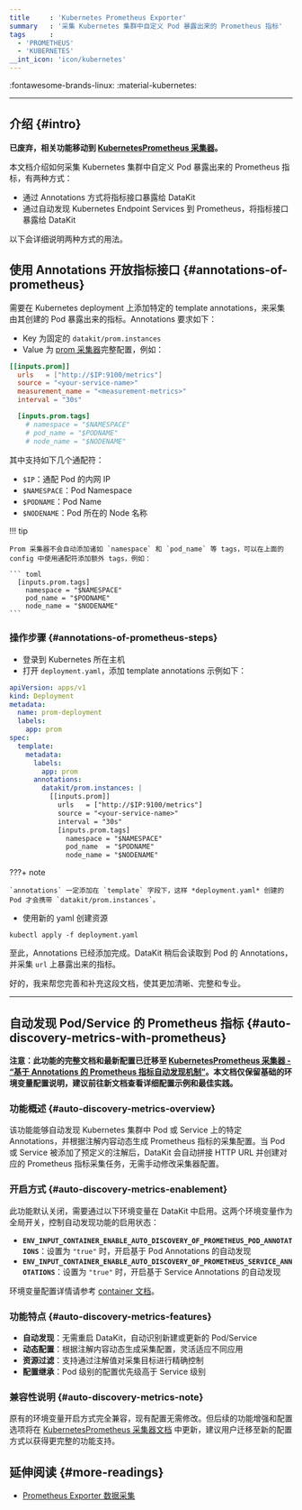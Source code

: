 ```yaml
---
title     : 'Kubernetes Prometheus Exporter'
summary   : '采集 Kubernetes 集群中自定义 Pod 暴露出来的 Prometheus 指标'
tags      :
  - 'PROMETHEUS'
  - 'KUBERNETES'
__int_icon: 'icon/kubernetes'
---
```


:fontawesome-brands-linux: :material-kubernetes:

---

## 介绍 {#intro}

**已废弃，相关功能移动到 [KubernetesPrometheus 采集器](kubernetesprometheus.md)。**

本文档介绍如何采集 Kubernetes 集群中自定义 Pod 暴露出来的 Prometheus 指标，有两种方式：

- 通过 Annotations 方式将指标接口暴露给 DataKit
- 通过自动发现 Kubernetes Endpoint Services 到 Prometheus，将指标接口暴露给 DataKit

以下会详细说明两种方式的用法。

## 使用 Annotations 开放指标接口 {#annotations-of-prometheus}

需要在 Kubernetes deployment 上添加特定的 template annotations，来采集由其创建的 Pod 暴露出来的指标。Annotations 要求如下：

- Key 为固定的 `datakit/prom.instances`
- Value 为 [prom 采集器](prom.md)完整配置，例如：

```toml
[[inputs.prom]]
  urls   = ["http://$IP:9100/metrics"]
  source = "<your-service-name>"
  measurement_name = "<measurement-metrics>"
  interval = "30s"

  [inputs.prom.tags]
    # namespace = "$NAMESPACE"
    # pod_name = "$PODNAME"
    # node_name = "$NODENAME"
```

其中支持如下几个通配符：

- `$IP`：通配 Pod 的内网 IP
- `$NAMESPACE`：Pod Namespace
- `$PODNAME`：Pod Name
- `$NODENAME`：Pod 所在的 Node 名称

<!-- markdownlint-disable MD046 -->
!!! tip

    Prom 采集器不会自动添加诸如 `namespace` 和 `pod_name` 等 tags，可以在上面的 config 中使用通配符添加额外 tags，例如：

    ``` toml
      [inputs.prom.tags]
        namespace = "$NAMESPACE"
        pod_name = "$PODNAME"
        node_name = "$NODENAME"
    ```
<!-- markdownlint-enable -->

### 操作步骤 {#annotations-of-prometheus-steps}

- 登录到 Kubernetes 所在主机
- 打开 `deployment.yaml`，添加 template annotations 示例如下：

```yaml
apiVersion: apps/v1
kind: Deployment
metadata:
  name: prom-deployment
  labels:
    app: prom
spec:
  template:
    metadata:
      labels:
        app: prom
      annotations:
        datakit/prom.instances: |
          [[inputs.prom]]
            urls   = ["http://$IP:9100/metrics"]
            source = "<your-service-name>"
            interval = "30s"
            [inputs.prom.tags]
              namespace = "$NAMESPACE"
              pod_name  = "$PODNAME"
              node_name = "$NODENAME"
```

<!-- markdownlint-disable MD046 -->
???+ note

    `annotations` 一定添加在 `template` 字段下，这样 *deployment.yaml* 创建的 Pod 才会携带 `datakit/prom.instances`。
<!-- markdownlint-enable -->

- 使用新的 yaml 创建资源

```shell
kubectl apply -f deployment.yaml
```

至此，Annotations 已经添加完成。DataKit 稍后会读取到 Pod 的 Annotations，并采集 `url` 上暴露出来的指标。

好的，我来帮您完善和补充这段文档，使其更加清晰、完整和专业。

---

## 自动发现 Pod/Service 的 Prometheus 指标 {#auto-discovery-metrics-with-prometheus}

**注意：此功能的完整文档和最新配置已迁移至 [KubernetesPrometheus 采集器 - “基于 Annotations 的 Prometheus 指标自动发现机制”](kubernetesprometheus.md)。本文档仅保留基础的环境变量配置说明，建议前往新文档查看详细配置示例和最佳实践。**

### 功能概述 {#auto-discovery-metrics-overview}

该功能能够自动发现 Kubernetes 集群中 Pod 或 Service 上的特定 Annotations，并根据注解内容动态生成 Prometheus 指标的采集配置。当 Pod 或 Service 被添加了预定义的注解后，DataKit 会自动拼接 HTTP URL 并创建对应的 Prometheus 指标采集任务，无需手动修改采集器配置。

### 开启方式 {#auto-discovery-metrics-enablement}

此功能默认关闭，需要通过以下环境变量在 DataKit 中启用。这两个环境变量作为全局开关，控制自动发现功能的启用状态：

- **`ENV_INPUT_CONTAINER_ENABLE_AUTO_DISCOVERY_OF_PROMETHEUS_POD_ANNOTATIONS`**：设置为 `"true"` 时，开启基于 Pod Annotations 的自动发现
- **`ENV_INPUT_CONTAINER_ENABLE_AUTO_DISCOVERY_OF_PROMETHEUS_SERVICE_ANNOTATIONS`**：设置为 `"true"` 时，开启基于 Service Annotations 的自动发现

环境变量配置详情请参考 [container 文档](container.md#config-using-env)。

### 功能特点 {#auto-discovery-metrics-features}

- **自动发现**：无需重启 DataKit，自动识别新建或更新的 Pod/Service
- **动态配置**：根据注解内容动态生成采集配置，灵活适应不同应用
- **资源过滤**：支持通过注解值对采集目标进行精确控制
- **配置继承**：Pod 级别的配置优先级高于 Service 级别

### 兼容性说明 {#auto-discovery-metrics-note}

原有的环境变量开启方式完全兼容，现有配置无需修改。但后续的功能增强和配置选项将在 [KubernetesPrometheus 采集器文档](kubernetesprometheus.md) 中更新，建议用户迁移至新的配置方式以获得更完整的功能支持。

## 延伸阅读 {#more-readings}

- [Prometheus Exporter 数据采集](prom.md)
